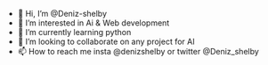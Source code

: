 - 👋 Hi, I’m @Deniz-shelby
- 👀 I’m interested in Ai & Web development
- 🌱 I’m currently learning python
- 💞️ I’m looking to collaborate on any project for AI 
- 📫 How to reach me insta @denizshelby or twitter @Deniz_shelby

<!---
Deniz-shelby/Deniz-shelby is a ✨ special ✨ repository because its `README.md` (this file) appears on your GitHub profile.
You can click the Preview link to take a look at your changes.
--->
